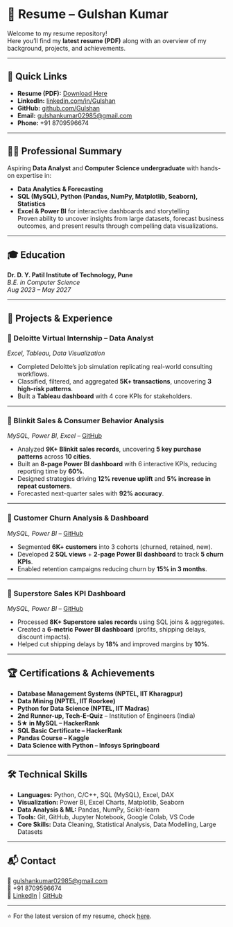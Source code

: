 # 📄 Resume – Gulshan Kumar

Welcome to my resume repository!  
Here you’ll find my **latest resume (PDF)** along with an overview of my background, projects, and achievements.

---

## 🔗 Quick Links
- **Resume (PDF):** [Download Here](./resume.pdf)  
- **LinkedIn:** [linkedin.com/in/Gulshan](https://linkedin.com/in/gulshankumar01/)  
- **GitHub:** [github.com/Gulshan](https://github.com/GULSHANKUMAR6079)  
- **Email:** gulshankumar02985@gmail.com  
- **Phone:** +91 8709596674  

---

## 🧑‍💻 Professional Summary
Aspiring **Data Analyst** and **Computer Science undergraduate** with hands-on expertise in:
- **Data Analytics & Forecasting**
- **SQL (MySQL), Python (Pandas, NumPy, Matplotlib, Seaborn), Statistics**
- **Excel & Power BI** for interactive dashboards and storytelling  
Proven ability to uncover insights from large datasets, forecast business outcomes, and present results through compelling data visualizations.

---

## 🎓 Education
**Dr. D. Y. Patil Institute of Technology, Pune**  
*B.E. in Computer Science*  
*Aug 2023 – May 2027*  

---

## 🚀 Projects & Experience

### 🔹 Deloitte Virtual Internship – Data Analyst  
*Excel, Tableau, Data Visualization*  
- Completed Deloitte’s job simulation replicating real-world consulting workflows.  
- Classified, filtered, and aggregated **5K+ transactions**, uncovering **3 high-risk patterns**.  
- Built a **Tableau dashboard** with 4 core KPIs for stakeholders.  

---

### 🔹 Blinkit Sales & Consumer Behavior Analysis  
*MySQL, Power BI, Excel* – [GitHub](https://github.com/GULSHANKUMAR6079/Blinkit_Analysis)  
- Analyzed **9K+ Blinkit sales records**, uncovering **5 key purchase patterns** across **10 cities**.  
- Built an **8-page Power BI dashboard** with 6 interactive KPIs, reducing reporting time by **60%**.  
- Designed strategies driving **12% revenue uplift** and **5% increase in repeat customers**.  
- Forecasted next-quarter sales with **92% accuracy**.  

---

### 🔹 Customer Churn Analysis & Dashboard  
*MySQL, Power BI* – [GitHub](https://github.com/GULSHANKUMAR6079/Churn_Analysis)  
- Segmented **6K+ customers** into 3 cohorts (churned, retained, new).  
- Developed **2 SQL views** + **2-page Power BI dashboard** to track **5 churn KPIs**.  
- Enabled retention campaigns reducing churn by **15% in 3 months**.  

---

### 🔹 Superstore Sales KPI Dashboard  
*MySQL, Power BI* – [GitHub](https://github.com/GULSHANKUMAR6079/SuperStore_Analysis)  
- Processed **8K+ Superstore sales records** using SQL joins & aggregates.  
- Created a **6-metric Power BI dashboard** (profits, shipping delays, discount impacts).  
- Helped cut shipping delays by **18%** and improved margins by **10%**.  

---

## 🏆 Certifications & Achievements
- **Database Management Systems (NPTEL, IIT Kharagpur)**  
- **Data Mining (NPTEL, IIT Roorkee)**  
- **Python for Data Science (NPTEL, IIT Madras)**  
- **2nd Runner-up, Tech-E-Quiz** – Institution of Engineers (India)  
- **5★ in MySQL – HackerRank**  
- **SQL Basic Certificate – HackerRank**  
- **Pandas Course – Kaggle**  
- **Data Science with Python – Infosys Springboard**  

---

## 🛠️ Technical Skills
- **Languages:** Python, C/C++, SQL (MySQL), Excel, DAX  
- **Visualization:** Power BI, Excel Charts, Matplotlib, Seaborn  
- **Data Analysis & ML:** Pandas, NumPy, Scikit-learn  
- **Tools:** Git, GitHub, Jupyter Notebook, Google Colab, VS Code  
- **Core Skills:** Data Cleaning, Statistical Analysis, Data Modelling, Large Datasets  

---

## 📬 Contact
📧 gulshankumar02985@gmail.com  
📱 +91 8709596674  
🔗 [LinkedIn](https://linkedin.com/in/gulshankumar01/) | [GitHub](https://github.com/GULSHANKUMAR6079)  

---

⭐️ For the latest version of my resume, check [here](./resume.pdf).
